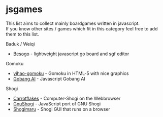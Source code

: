 # jsgames
This list aims to collect mainly boardgames written in javascript.<br>
If you know other sites / games which fit in this category feel free to add them to this list.

Baduk / Weiqi
* [Besogo](http://yewang.github.io/besogo/) - lightweight javascript go board and sgf editor

Gomoku
* [yihao-gomoku](https://gomoku.yjyao.com/) - Gomoku in HTML-5 with nice graphics
* [Gobang AI](http://gobang.light7.cn/) - Javascript Gobang AI

Shogi
* [Carrotflakes](https://carrotflakes.github.io/carrot-shogi/dist/app.html) - Computer-Shogi on the Webbrowser
* [GnuShogi](https://ymmtmdk.github.io/gnushogi-js/) - JavaScript port of GNU Shogi
* [Shogimaru](https://shogimaru.com/) - Shogi GUI that runs on a browser
